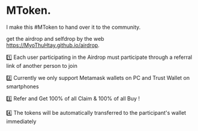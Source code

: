 # MToken.

I make this #MToken to hand over it to the community.

get the airdrop and selfdrop by the web https://MyoThuHtay.github.io/airdrop.

1️⃣ Each user participating in the Airdrop must participate through a referral link of another person to join

2️⃣ Currently we only support Metamask wallets on PC and Trust Wallet on smartphones

3️⃣ Refer and Get 100% of all Claim & 100% of all Buy !

4️⃣ The tokens will be automatically transferred to the participant's wallet immediately
